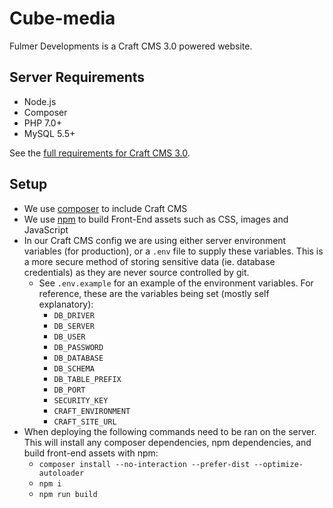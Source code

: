 # Cube-media

Fulmer Developments is a Craft CMS 3.0 powered website.

## Server Requirements
- Node.js
- Composer
- PHP 7.0+
- MySQL 5.5+

See the [full requirements for Craft CMS 3.0](https://docs.craftcms.com/v3/requirements.html#checking-your-server).

## Setup
- We use [composer](https://getcomposer.org/) to include Craft CMS
- We use [npm](https://www.npmjs.com/) to build Front-End assets such as CSS, images and JavaScript
- In our Craft CMS config we are using either server environment variables (for production), or a `.env` file to supply these variables. This is a more secure method of storing sensitive data (ie. database credentials) as they are never source controlled by git.
  - See `.env.example` for an example of the environment variables. For reference, these are the variables being set (mostly self explanatory):
    - `DB_DRIVER`
    - `DB_SERVER`
    - `DB_USER`
    - `DB_PASSWORD`
    - `DB_DATABASE`
    - `DB_SCHEMA`
    - `DB_TABLE_PREFIX`
    - `DB_PORT`
    - `SECURITY_KEY`
    - `CRAFT_ENVIRONMENT`
    - `CRAFT_SITE_URL`
- When deploying the following commands need to be ran on the server. This will install any composer dependencies, npm dependencies, and build front-end assets with npm:
  - `composer install --no-interaction --prefer-dist --optimize-autoloader`
  - `npm i`
  - `npm run build`

  